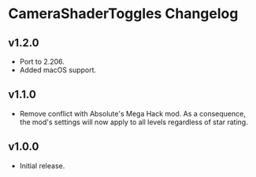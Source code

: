 # CameraShaderToggles Changelog
## v1.2.0
- Port to 2.206.
- Added macOS support.
## v1.1.0
- Remove conflict with Absolute's Mega Hack mod. As a consequence, the mod's settings will now apply to all levels regardless of star rating.
## v1.0.0
- Initial release.
